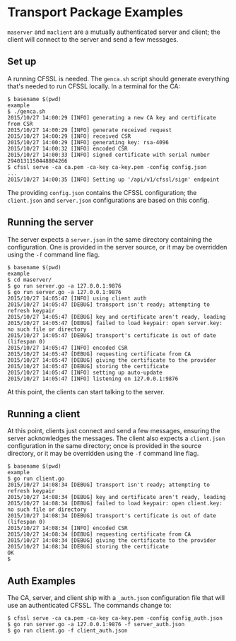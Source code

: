 # Transport Package Examples

`maserver` and `maclient` are a mutually authenticated server and client;
the client will connect to the server and send a few messages.

## Set up

A running CFSSL is needed. The `genca.sh` script should generate
everything that's needed to run CFSSL locally. In a terminal for the
CA:

```
$ basename $(pwd)
example
$ ./genca.sh
2015/10/27 14:00:29 [INFO] generating a new CA key and certificate from CSR
2015/10/27 14:00:29 [INFO] generate received request
2015/10/27 14:00:29 [INFO] received CSR
2015/10/27 14:00:29 [INFO] generating key: rsa-4096
2015/10/27 14:00:32 [INFO] encoded CSR
2015/10/27 14:00:33 [INFO] signed certificate with serial number 2940131150448804266
$ cfssl serve -ca ca.pem -ca-key ca-key.pem -config config.json
...
2015/10/27 14:00:35 [INFO] Setting up '/api/v1/cfssl/sign' endpoint
```

The providing `config.json` contains the CFSSL configuration; the
`client.json` and `server.json` configurations are based on this
config.

## Running the server

The server expects a `server.json` in the same directory containing
the configuration. One is provided in the server source, or it may be
overridden using the `-f` command line flag.

```
$ basename $(pwd)
example
$ cd maserver/
$ go run server.go -a 127.0.0.1:9876
$ go run server.go -a 127.0.0.1:9876
2015/10/27 14:05:47 [INFO] using client auth
2015/10/27 14:05:47 [DEBUG] transport isn't ready; attempting to refresh keypair
2015/10/27 14:05:47 [DEBUG] key and certificate aren't ready, loading
2015/10/27 14:05:47 [DEBUG] failed to load keypair: open server.key: no such file or directory
2015/10/27 14:05:47 [DEBUG] transport's certificate is out of date (lifespan 0)
2015/10/27 14:05:47 [INFO] encoded CSR
2015/10/27 14:05:47 [DEBUG] requesting certificate from CA
2015/10/27 14:05:47 [DEBUG] giving the certificate to the provider
2015/10/27 14:05:47 [DEBUG] storing the certificate
2015/10/27 14:05:47 [INFO] setting up auto-update
2015/10/27 14:05:47 [INFO] listening on 127.0.0.1:9876
```

At this point, the clients can start talking to the server.

## Running a client

At this point, clients just connect and send a few messages, ensuring
the server acknowledges the messages. The client also expects a
`client.json` configuration in the same directory; once is provided in
the source directory, or it may be overridden using the `-f` command
line flag.

```
$ basename $(pwd)
example
$ go run client.go
2015/10/27 14:08:34 [DEBUG] transport isn't ready; attempting to refresh keypair
2015/10/27 14:08:34 [DEBUG] key and certificate aren't ready, loading
2015/10/27 14:08:34 [DEBUG] failed to load keypair: open client.key: no such file or directory
2015/10/27 14:08:34 [DEBUG] transport's certificate is out of date (lifespan 0)
2015/10/27 14:08:34 [INFO] encoded CSR
2015/10/27 14:08:34 [DEBUG] requesting certificate from CA
2015/10/27 14:08:34 [DEBUG] giving the certificate to the provider
2015/10/27 14:08:34 [DEBUG] storing the certificate
OK
$
```

## Auth Examples

The CA, server, and client ship with a `_auth.json` configuration file
that will use an authenticated CFSSL. The commands change to:

```
$ cfssl serve -ca ca.pem -ca-key ca-key.pem -config config_auth.json
$ go run server.go -a 127.0.0.1:9876 -f server_auth.json
$ go run client.go -f client_auth.json
```

